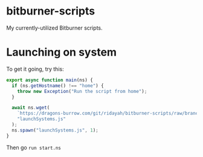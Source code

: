 # bitburner-scripts

My currently-utilized Bitburner scripts.

# Launching on system

To get it going, try this:

```javascript
export async function main(ns) {
  if (ns.getHostname() !== "home") {
    throw new Exception("Run the script from home");
  }

  await ns.wget(
    `https://dragons-burrow.com/git/ridayah/bitburner-scripts/raw/branch/master/launchSystems.js?ts=${new Date().getTime()}`,
    "launchSystems.js"
  );
  ns.spawn("launchSystems.js", 1);
}
```

Then go `run start.ns`